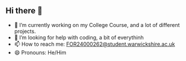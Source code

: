 ## Hi there 👋

- 🔭 I’m currently working on my College Course, and a lot of different projects.
- 🤔 I’m looking for help with coding, a bit of everythinh
- 📫 How to reach me: FOR24000262@student.warwickshire.ac.uk
- 😄 Pronouns: He/Him
